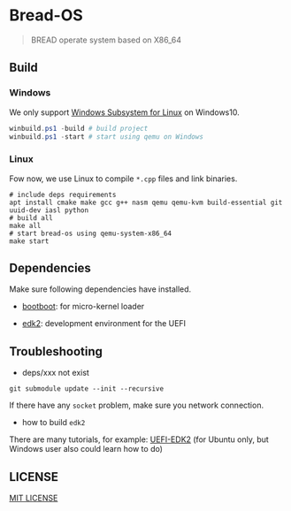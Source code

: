 # Bread-OS

> BREAD operate system based on X86_64

## Build

### Windows

We only support
[Windows Subsystem for Linux](https://docs.microsoft.com/en-us/windows/wsl/install-win10)
on Windows10.

```powershell
winbuild.ps1 -build # build project
winbuild.ps1 -start # start using qemu on Windows
```

### Linux

Fow now, we use Linux to compile `*.cpp` files and link binaries.

```shell script
# include deps requirements
apt install cmake make gcc g++ nasm qemu qemu-kvm build-essential git uuid-dev iasl python
# build all
make all
# start bread-os using qemu-system-x86_64
make start
```

## Dependencies

Make sure following dependencies have installed.

- [bootboot](https://gitlab.com/bztsrc/bootboot): for micro-kernel loader

- [edk2](https://github.com/tianocore/edk2): development environment for the UEFI

## Troubleshooting

- deps/xxx not exist

```shell script
git submodule update --init --recursive
```

If there have any `socket` problem, make sure you network connection.

- how to build `edk2`

There are many tutorials, for example: [UEFI-EDK2](https://wiki.ubuntu.com/UEFI/EDK2) (for Ubuntu only, but Windows user also could learn how to do)

## LICENSE

[MIT LICENSE](LICENSE)
